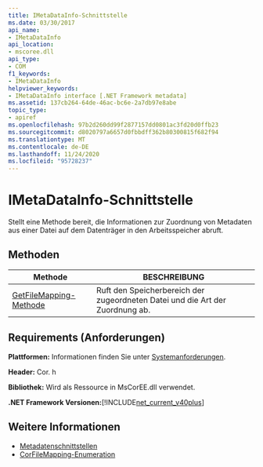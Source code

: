 ```yaml
---
title: IMetaDataInfo-Schnittstelle
ms.date: 03/30/2017
api_name:
- IMetaDataInfo
api_location:
- mscoree.dll
api_type:
- COM
f1_keywords:
- IMetaDataInfo
helpviewer_keywords:
- IMetaDataInfo interface [.NET Framework metadata]
ms.assetid: 137cb264-64de-46ac-bc6e-2a7db97e8abe
topic_type:
- apiref
ms.openlocfilehash: 97b2d260dd99f2877157dd0801ac3fd20d0ffb23
ms.sourcegitcommit: d8020797a6657d0fbbdff362b80300815f682f94
ms.translationtype: MT
ms.contentlocale: de-DE
ms.lasthandoff: 11/24/2020
ms.locfileid: "95728237"
---
```

# <a name="imetadatainfo-interface"></a>IMetaDataInfo-Schnittstelle

Stellt eine Methode bereit, die Informationen zur Zuordnung von Metadaten aus einer Datei auf dem Datenträger in den Arbeitsspeicher abruft.  
  
## <a name="methods"></a>Methoden  
  
|Methode|BESCHREIBUNG|  
|------------|-----------------|  
|[GetFileMapping-Methode](imetadatainfo-getfilemapping-method.md)|Ruft den Speicherbereich der zugeordneten Datei und die Art der Zuordnung ab.|  
  
## <a name="requirements"></a>Requirements (Anforderungen)  

 **Plattformen:** Informationen finden Sie unter [Systemanforderungen](../../get-started/system-requirements.md).  
  
 **Header:** Cor. h  
  
 **Bibliothek:** Wird als Ressource in MsCorEE.dll verwendet.  
  
 **.NET Framework Versionen:**[!INCLUDE[net_current_v40plus](../../../../includes/net-current-v40plus-md.md)]  
  
## <a name="see-also"></a>Weitere Informationen

- [Metadatenschnittstellen](metadata-interfaces.md)
- [CorFileMapping-Enumeration](corfilemapping-enumeration.md)
